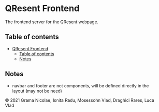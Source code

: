 # QResent Frontend

The frontend server for the QResent webpage.

## Table of contents

-   [QResent Frontend](#qresent-frontend)
    -   [Table of contents](#table-of-contents)
    -   [Notes](#notes)

## Notes

-   navbar and footer are not components, will be defined directly in the layout (may not be need)

© 2021 Grama Nicolae, Ionita Radu, Mosessohn Vlad, Draghici Rares, Luca Vlad
